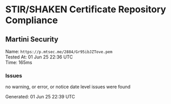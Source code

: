 # STIR/SHAKEN Certificate Repository Compliance

## Martini Security

Name: `https://p.mtsec.me/2884/Gr95ibJZTove.pem`\
Tested At: 01 Jun 25 22:36 UTC\
Time: 165ms

### Issues

no warning, or error, or notice date level issues were found

Generated: 01 Jun 25 22:39 UTC